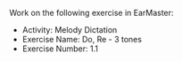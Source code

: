 Work on the following exercise in EarMaster:
- Activity: Melody Dictation
- Exercise Name: Do, Re - 3 tones
- Exercise Number: 1.1
